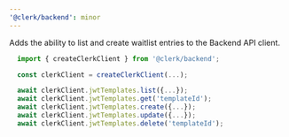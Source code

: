 ```yaml
---
'@clerk/backend': minor
---
```


Adds the ability to list and create waitlist entries to the Backend API client.


```ts
  import { createClerkClient } from '@clerk/backend';

  const clerkClient = createClerkClient(...);

  await clerkClient.jwtTemplates.list({...});
  await clerkClient.jwtTemplates.get('templateId');
  await clerkClient.jwtTemplates.create({...});
  await clerkClient.jwtTemplates.update({...});
  await clerkClient.jwtTemplates.delete('templateId');
```